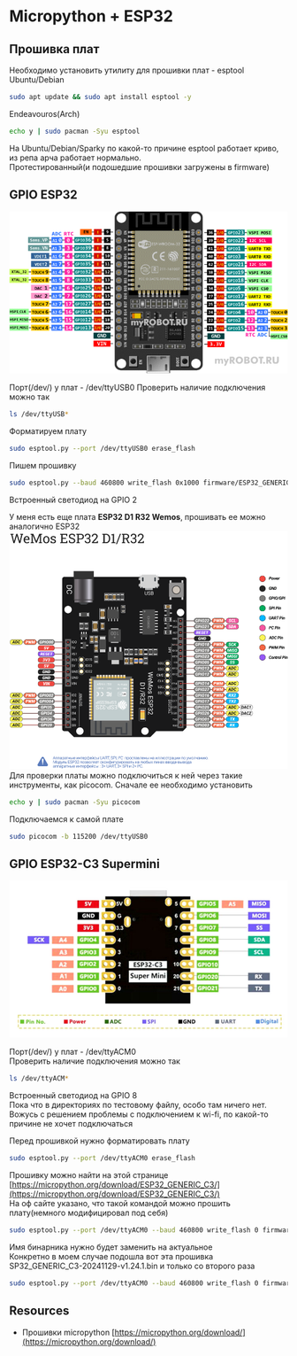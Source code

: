 # Micropython + ESP32

## Прошивка плат
Необходимо установить утилиту для прошивки плат - esptool  
Ubuntu/Debian
```sh
sudo apt update && sudo apt install esptool -y
```
Endeavouros(Arch)
```sh
echo y | sudo pacman -Syu esptool
```

На Ubuntu/Debian/Sparky по какой-то причине esptool работает криво, из репa арча работает нормально.  
Протестированный(и подошедшие прошивки загружены в firmware)

## GPIO ESP32 
![ESP32](https://github.com/rickert156/micro/blob/main/img/esp32_pinout.png)

Порт(/dev/) у плат - /dev/ttyUSB0
Проверить наличие подключения можно так
```sh
ls /dev/ttyUSB*
```
Форматируем плату
```sh
sudo esptool.py --port /dev/ttyUSB0 erase_flash
```
Пишем прошивку
```sh
sudo esptool.py --baud 460800 write_flash 0x1000 firmware/ESP32_GENERIC-20250415-v1.25.0.bin
```
Встроенный светодиод на GPIO 2  </br>

У меня есть еще плата <strong>ESP32 D1 R32 Wemos</strong>, прошивать ее можно аналогично ESP32 ![ESP32 pinout Wemos](https://github.com/rickert156/micro/blob/main/img/esp32_pinout_wemos.png)
Для проверки платы можно подключиться к ней через такие инструменты, как picocom. Сначале ее необходимо установить
```sh
echo y | sudo pacman -Syu picocom
```
Подключаемся к самой плате
```sh
sudo picocom -b 115200 /dev/ttyUSB0
```

## GPIO ESP32-C3 Supermini
![ESP32-C3 Supermini](https://github.com/rickert156/micro/blob/main/img/supermini-esp32-c3-pinout.jpg)

Порт(/dev/) у плат - /dev/ttyACM0  
Проверить наличие подключения можно так
```sh
ls /dev/ttyACM*
```

Встроенный светодиод на GPIO 8  </br>
Пока что в директориях по тестовому файлу, особо там ничего нет. Вожусь с решением проблемы с подключением к wi-fi, по какой-то причине не хочет подключаться </br>

Перед прошивкой нужно форматировать плату
```sh
sudo esptool.py --port /dev/ttyACM0 erase_flash
```

Прошивку можно найти на этой странице [https://micropython.org/download/ESP32_GENERIC_C3/](https://micropython.org/download/ESP32_GENERIC_C3/)  
На оф сайте указано, что такой командой можно прошить плату(немного модифицировал под себя)
```sh
sudo esptool.py --port /dev/ttyACM0 --baud 460800 write_flash 0 firmware/firmware.bit
```
Имя бинарника нужно будет заменить на актуальное </br>
Конкретно в моем случае подошла вот эта прошивка SP32_GENERIC_C3-20241129-v1.24.1.bin и только со второго раза
```sh
sudo esptool.py --port /dev/ttyACM0 --baud 460800 write_flash 0 firmware/ESP32_GENERIC_C3-20241129-v1.24.1.bin
```

## Resources
- Прошивки micropython [https://micropython.org/download/](https://micropython.org/download/)
